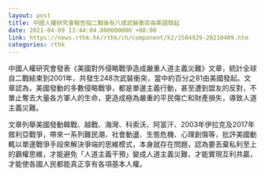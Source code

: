 ```yaml
---
layout: post
title: 中國人權研究會報告指二戰後有八成武裝衝突由美國發起
date: 2021-04-09 13:44:04.000000000 +08:00
link: https://news.rthk.hk/rthk/ch/component/k2/1584929-20210409.htm
categories: rthk
---
```


中國人權研究會發表《美國對外侵略戰爭造成嚴重人道主義災難》文章，統計全球自二戰結束到2001年，共發生248次武裝衝突，當中約百分之81由美國發起。文章認為，美國發動的多數侵略戰爭，都是單邊主義行動，甚至遭到盟友的反對，不單止奪去大量各方軍人的生命，更造成極為嚴重的平民傷亡和財產損失，導致人道主義災難。

文章列舉美國發動韓戰、越戰、海灣、科索沃、阿富汗、2003年伊拉克及2017年敘利亞戰爭，帶來一系列難民潮、社會動盪、生態危機、心理創傷等，批評美國動輒以單邊戰爭手段來解決爭端的思維模式，本身就存在問題，認為要丟棄私利至上的霸權思維，才能避免「人道主義干預」變成人道主義災難，才能實現互利共贏，才能使各國人民都能真正享有各項基本人權。
